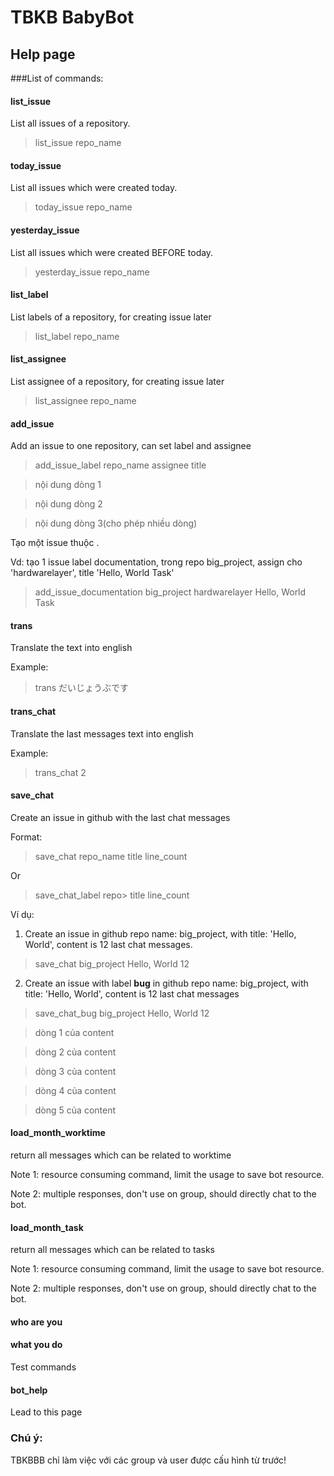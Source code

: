 # TBKB BabyBot

## Help page

###List of commands:

#### list_issue

List all issues of a repository.

> list_issue repo_name

#### today_issue

List all issues which were created today.

> today_issue repo_name

#### yesterday_issue

List all issues which were created BEFORE today.

> yesterday_issue repo_name

#### list_label

List labels of a repository, for creating issue later

> list_label repo_name

#### list_assignee

List assignee of a repository, for creating issue later

> list_assignee repo_name

#### add_issue

Add an issue to one repository, can set label and assignee

> add_issue_label repo_name assignee title

>  nội dung dòng 1

>  nội dung dòng 2

>  nội dung dòng 3(cho phép nhiều dòng)

Tạo một issue thuộc <label>.

Vd: tạo 1 issue label documentation, trong repo big_project, assign cho 'hardwarelayer', title 'Hello, World Task'

> add_issue_documentation big_project hardwarelayer Hello, World Task

#### trans

Translate the text into english

Example:

> trans だいじょうぶです


#### trans_chat

Translate the last messages text into english

Example: 

> trans_chat 2

#### save_chat

Create an issue in github with the last chat messages

Format: 

> save_chat repo_name title line_count

Or

> save_chat_label repo> title line_count

Ví dụ:

1. Create an issue in github repo name: big_project, with title: 'Hello, World', content is 12 last chat messages.

> save_chat big_project Hello, World 12

2. Create an issue with label **bug** in github repo name: big_project, with title: 'Hello, World', content is 12 last chat messages

> save_chat_bug big_project Hello, World 12

> dòng 1 của content

> dòng 2 của content

> dòng 3 của content

> dòng 4 của content

> dòng 5 của content

#### load_month_worktime

return all messages which can be related to worktime

Note 1: resource consuming command, limit the usage to save bot resource.

Note 2: multiple responses, don't use on group, should directly chat to the bot.

#### load_month_task

return all messages which can be related to tasks

Note 1: resource consuming command, limit the usage to save bot resource.

Note 2: multiple responses, don't use on group, should directly chat to the bot.

#### who are you

#### what you do

Test commands

#### bot_help

Lead to this page


### Chú ý:

TBKBBB chỉ làm việc với các group và user được cấu hình từ trước!


